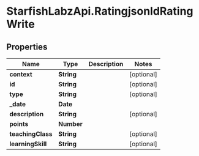 # StarfishLabzApi.RatingjsonldRatingWrite

## Properties
Name | Type | Description | Notes
------------ | ------------- | ------------- | -------------
**context** | **String** |  | [optional] 
**id** | **String** |  | [optional] 
**type** | **String** |  | [optional] 
**_date** | **Date** |  | 
**description** | **String** |  | [optional] 
**points** | **Number** |  | 
**teachingClass** | **String** |  | [optional] 
**learningSkill** | **String** |  | [optional] 
